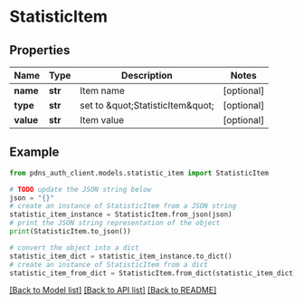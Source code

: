 # StatisticItem


## Properties

Name | Type | Description | Notes
------------ | ------------- | ------------- | -------------
**name** | **str** | Item name | [optional] 
**type** | **str** | set to \&quot;StatisticItem\&quot; | [optional] 
**value** | **str** | Item value | [optional] 

## Example

```python
from pdns_auth_client.models.statistic_item import StatisticItem

# TODO update the JSON string below
json = "{}"
# create an instance of StatisticItem from a JSON string
statistic_item_instance = StatisticItem.from_json(json)
# print the JSON string representation of the object
print(StatisticItem.to_json())

# convert the object into a dict
statistic_item_dict = statistic_item_instance.to_dict()
# create an instance of StatisticItem from a dict
statistic_item_from_dict = StatisticItem.from_dict(statistic_item_dict)
```
[[Back to Model list]](../README.md#documentation-for-models) [[Back to API list]](../README.md#documentation-for-api-endpoints) [[Back to README]](../README.md)


